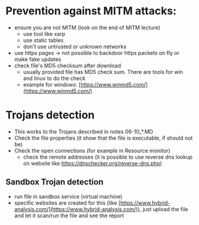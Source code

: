 # Prevention against MITM attacks:
-   ensure you are not MITM (look on the end of MITM lecture)
    -   use tool like xarp
    -   use static tables
    -   don't use untrusted or unknown networks
-   use https pages -> not possible to backdoor https packets on fly or make fake updates
-   check file's MD5 checksum after download
    -   usually provided file has MD5 check sum. There are tools for win and linux to do the check
    -   example for windows: [https://www.winmd5.com/](https://www.winmd5.com/)

# Trojans detection 
-   This works to the Trojans described in notes 06-10_*.MD
-   Check the file properties (it show that the file is executable, if should not be)
-   Check the open connections (for example in Resource monitor)
    -   check the remote addresses (it is possible to use reverse dns lookup on website like https://dnschecker.org/reverse-dns.php)

## Sandbox Trojan detection
-   run file in sandbox service (virtual machine)
-   specific websites are created for this (like [https://www.hybrid-analysis.com/](https://www.hybrid-analysis.com/)), just upload the file and let it scan/run the file and see the report